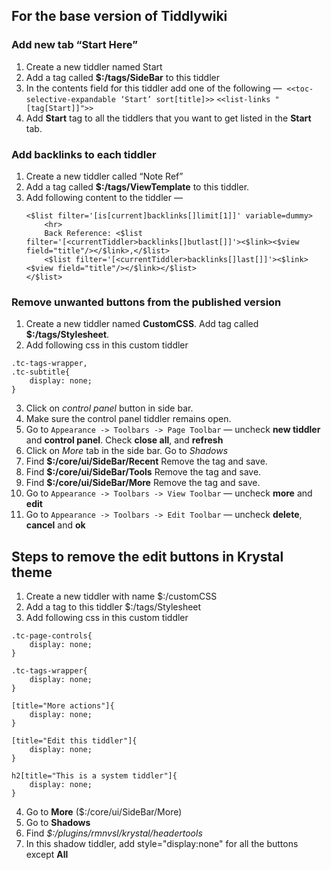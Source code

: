 ## For the base version of Tiddlywiki

### Add new tab “Start Here”
1. Create a new tiddler named Start
2. Add a tag called **$:/tags/SideBar** to this tiddler
3. In the contents field for this tiddler add one of the following — 
    `<<toc-selective-expandable ‘Start’ sort[title]>>`
    `<<list-links "[tag[Start]]">>`
4. Add __Start__ tag to all the tiddlers that you want to get listed in the __Start__ tab.

### Add backlinks to each tiddler 
1. Create a new tiddler called “Note Ref”
2. Add a tag called **$:/tags/ViewTemplate** to this tiddler.
3. Add following content to the tiddler — 
    ```
    <$list filter='[is[current]backlinks[]limit[1]]' variable=dummy>
        <hr>
        Back Reference: <$list filter='[<currentTiddler>backlinks[]butlast[]]'><$link><$view field="title"/></$link>,</$list>
        <$list filter='[<currentTiddler>backlinks[]last[]]'><$link><$view field="title"/></$link></$list>
    </$list>
    ```

### Remove unwanted buttons from the published version
1. Create a new tiddler named **CustomCSS**. Add tag called **$:/tags/Stylesheet**.
2. Add following css in this custom tiddler
```
.tc-tags-wrapper,
.tc-subtitle{
    display: none;
}  
```
3. Click on _control panel_ button in side bar.
4. Make sure the control panel tiddler remains open.
5. Go to `Appearance -> Toolbars -> Page Toolbar` — uncheck **new tiddler** and **control panel**. Check **close all**, and **refresh**
6. Click on _More_ tab in the side bar. Go to _Shadows_
7. Find **$:/core/ui/SideBar/Recent** Remove the tag and save.
8. Find **$:/core/ui/SideBar/Tools** Remove the tag and save.
9. Find **$:/core/ui/SideBar/More** Remove the tag and save.
10. Go to `Appearance -> Toolbars -> View Toolbar` — uncheck **more** and **edit**
11. Go to `Appearance -> Toolbars -> Edit Toolbar` — uncheck **delete**, **cancel** and **ok**

## Steps to remove the edit buttons in Krystal theme

1. Create a new tiddler with name $:/customCSS
2. Add a tag to this tiddler $:/tags/Stylesheet
3. Add following css in this custom tiddler
```
.tc-page-controls{
    display: none;
}

.tc-tags-wrapper{ 
    display: none;
}

[title="More actions"]{ 
    display: none; 
}

[title="Edit this tiddler"]{ 
    display: none; 
}

h2[title="This is a system tiddler"]{ 
    display: none; 
}
```
4. Go to **More** ($:/core/ui/SideBar/More)
5. Go to **Shadows** 
6. Find _$:/plugins/rmnvsl/krystal/headertools_
7. In this shadow tiddler, add style="display:none" for all the buttons except **All**